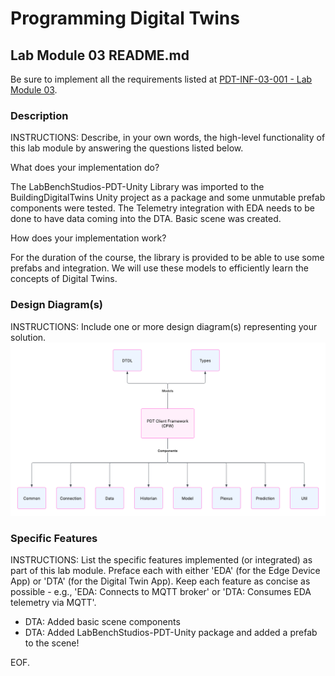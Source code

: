 # Programming Digital Twins

## Lab Module 03 README.md

Be sure to implement all the requirements listed at [PDT-INF-03-001 - Lab Module 03](https://github.com/programming-digital-twins/pdt-exercise-tasks/issues/11).


### Description

INSTRUCTIONS: Describe, in your own words, the high-level functionality of this lab module by answering the questions listed below.

What does your implementation do? 

The LabBenchStudios-PDT-Unity Library was imported to the BuildingDigitalTwins Unity project as a package and some unmutable prefab components were tested. The Telemetry integration with EDA needs to be done to have data coming into the DTA. Basic scene was created.


How does your implementation work?

For the duration of the course, the library is provided to be able to use some prefabs and integration. We will use these models to efficiently learn the concepts of Digital Twins.


### Design Diagram(s)

INSTRUCTIONS: Include one or more design diagram(s) representing your solution.
![CFW](../files/CFW.png)

### Specific Features

INSTRUCTIONS: List the specific features implemented (or integrated) as part of this lab module. Preface each with either 'EDA' (for the Edge Device App) or 'DTA' (for the Digital Twin App). Keep each feature as concise as possible - e.g., 'EDA: Connects to MQTT broker' or 'DTA: Consumes EDA telemetry via MQTT'.

- DTA: Added basic scene components 
- DTA: Added LabBenchStudios-PDT-Unity package and added a prefab to the scene!

EOF.
